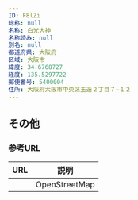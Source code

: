 ```yaml
---
ID: F8lZi
総称: null
名称: 白光大神
名称読み: null
別名: null
都道府県: 大阪府
区域: 大阪市
緯度: 34.6768727
経度: 135.5297722
郵便番号: 5400004
住所: 大阪府大阪市中央区玉造２丁目７−１２
---
```


## その他

### 参考URL

| URL | 説明          |
| --- | ------------- |
|     | OpenStreetMap |
